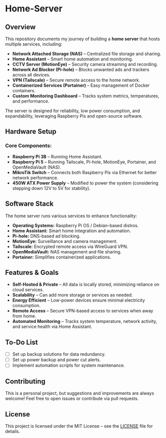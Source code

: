 # Home-Server

## Overview
This repository documents my journey of building a **home server** that hosts multiple services, including:
- **Network Attached Storage (NAS)** – Centralized file storage and sharing.
- **Home Assistant** – Smart home automation and monitoring.
- **CCTV Server (MotionEye)** – Security camera streaming and recording.
- **Network Ad Blocker (Pi-hole)** – Blocks unwanted ads and trackers across all devices.
- **VPN (Tailscale)** – Secure remote access to the home network.
- **Containerized Services (Portainer)** – Easy management of Docker containers.
- **Custom Monitoring Dashboard** – Tracks system metrics, temperatures, and performance.

The server is designed for reliability, low power consumption, and expandability, leveraging Raspberry Pis and open-source software.

## Hardware Setup
### Core Components:
- **Raspberry Pi 3B** – Running Home Assistant.
- **Raspberry Pi 5** – Running Tailscale, Pi-hole, MotionEye, Portainer, and OpenMediaVault (NAS).
- **MikroTik Switch** – Connects both Raspberry Pis via Ethernet for better network performance.
- **450W ATX Power Supply** – Modified to power the system (considering stepping down 12V to 5V for stability).

## Software Stack
The home server runs various services to enhance functionality:
- **Operating Systems:** Raspberry Pi OS / Debian-based distros.
- **Home Assistant:** Smart home integration and automation.
- **Pi-hole:** DNS-based ad blocking.
- **MotionEye:** Surveillance and camera management.
- **Tailscale:** Encrypted remote access via WireGuard VPN.
- **OpenMediaVault:** NAS management and file sharing.
- **Portainer:** Simplifies containerized applications.

## Features & Goals
- **Self-Hosted & Private** – All data is locally stored, minimizing reliance on cloud services.
- **Scalability** – Can add more storage or services as needed.
- **Energy Efficient** – Low-power devices ensure minimal electricity consumption.
- **Remote Access** – Secure VPN-based access to services when away from home.
- **Automated Monitoring** – Tracks system temperature, network activity, and service health via Home Assistant.

## To-Do List
- [ ] Set up backup solutions for data redundancy.
- [ ] Set up power backup and power cut alerts.
- [ ] Implement automation scripts for system maintenance.

## Contributing
This is a personal project, but suggestions and improvements are always welcome! Feel free to open issues or contribute via pull requests.

## License
This project is licensed under the MIT License – see the [LICENSE](LICENSE) file for details.
